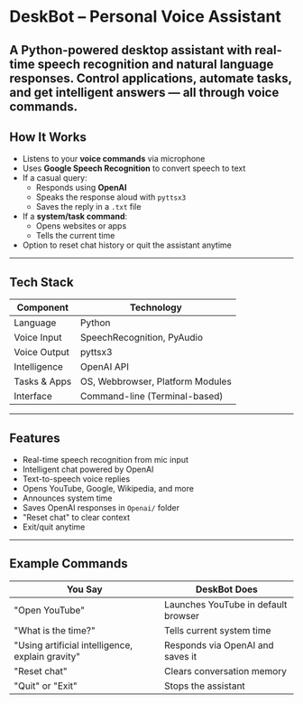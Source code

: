 # DeskBot – Personal Voice Assistant

A Python-powered desktop assistant with **real-time speech recognition** and **natural language responses**. Control applications, automate tasks, and get intelligent answers — all through voice commands.
---

## How It Works

- Listens to your **voice commands** via microphone
- Uses **Google Speech Recognition** to convert speech to text
- If a casual query:
  - Responds using **OpenAI**
  - Speaks the response aloud with `pyttsx3`
  - Saves the reply in a `.txt` file
- If a **system/task command**:
  - Opens websites or apps
  - Tells the current time
- Option to reset chat history or quit the assistant anytime

---

## Tech Stack

| Component      | Technology                         |
|----------------|-------------------------------------|
| Language       | Python                              |
| Voice Input    | SpeechRecognition, PyAudio          |
| Voice Output   | pyttsx3                             |
| Intelligence   | OpenAI API      |
| Tasks & Apps   | OS, Webbrowser, Platform Modules    |
| Interface      | Command-line (Terminal-based)       |

---

## Features

- Real-time speech recognition from mic input
- Intelligent chat powered by OpenAI
- Text-to-speech voice replies
- Opens YouTube, Google, Wikipedia, and more
- Announces system time
- Saves OpenAI responses in `Openai/` folder
- "Reset chat" to clear context
- Exit/quit anytime

---

## Example Commands

| You Say                                | DeskBot Does                           |
|----------------------------------------|----------------------------------------|
| "Open YouTube"                         | Launches YouTube in default browser    |
| "What is the time?"                    | Tells current system time              |
| "Using artificial intelligence, explain gravity" | Responds via OpenAI and saves it     |
| "Reset chat"                           | Clears conversation memory             |
| "Quit" or "Exit"                       | Stops the assistant                    |
